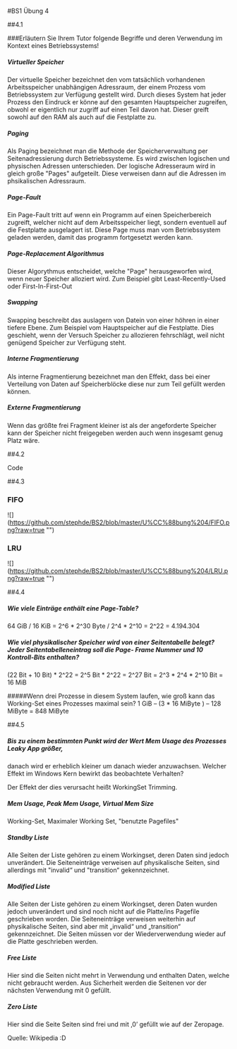 #BS1 Übung 4


##4.1 

###Erläutern Sie Ihrem Tutor folgende Begriffe und deren Verwendung im Kontext eines Betriebssystems!

##### Virtueller Speicher
Der virtuelle Speicher bezeichnet den vom tatsächlich vorhandenen Arbeitsspeicher unabhängigen Adressraum, der einem Prozess vom Betriebssystem zur Verfügung gestellt wird. Durch dieses System hat jeder Prozess den Eindruck er könne auf den gesamten Hauptspeicher zugreifen, obwohl er eigentlich nur zugriff auf einen Teil davon hat. Dieser greift sowohl auf den RAM als auch auf die Festplatte zu.

##### Paging
Als Paging bezeichnet man die Methode der Speicherverwaltung per Seitenadressierung durch Betriebssysteme. Es wird zwischen logischen und physischen Adressen unterschieden. Der logische Adresseraum wird in gleich große "Pages" aufgeteilt. Diese verweisen dann auf die Adressen im phsikalischen Adressraum.

#####  Page-Fault
Ein Page-Fault tritt auf wenn ein Programm auf einen Speicherbereich zugreift, welcher nicht auf dem Arbeitsspeicher liegt, sondern eventuell auf die Festplatte ausgelagert ist. Diese Page muss man vom Betriebssystem geladen werden, damit das programm fortgesetzt werden kann.

##### Page-Replacement Algorithmus
Dieser Algorythmus entscheidet, welche "Page" herausgeworfen wird, wenn neuer Speicher alloziert wird. Zum Beispiel gibt Least-Recently-Used oder First-In-First-Out

##### Swapping
Swapping beschreibt das auslagern von Datein von einer höhren in einer tiefere Ebene. Zum Beispiel vom Hauptspeicher auf die Festplatte. Dies geschieht, wenn der Versuch Speicher zu allozieren fehrschlägt, weil nicht genügend Speicher zur Verfügung steht.

##### Interne Fragmentierung
Als interne Fragmentierung bezeichnet man den Effekt, dass bei einer Verteilung von Daten auf Speicherblöcke diese nur zum Teil gefüllt werden können.

##### Externe Fragmentierung
Wenn das größte frei Fragment kleiner ist als der angeforderte Speicher kann der Speicher nicht freigegeben werden auch wenn insgesamt genug Platz wäre.


##4.2

Code

##4.3

### FIFO

![] (https://github.com/stephde/BS2/blob/master/U%CC%88bung%204/FIFO.png?raw=true "")

### LRU

![] (https://github.com/stephde/BS2/blob/master/U%CC%88bung%204/LRU.png?raw=true "")


##4.4

##### Wie viele Einträge enthält eine Page-Table?
64 GiB / 16 KiB = 2^6 * 2^30  Byte / 2^4 * 2^10 = 2^22 = 4.194.304

##### Wie viel physikalischer Speicher wird von einer Seitentabelle belegt? Jeder Seitentabelleneintrag soll die Page- Frame Nummer und 10 Kontroll-Bits enthalten?
(22 Bit + 10 Bit) * 2^22 = 2^5 Bit * 2^22 = 2^27 Bit = 2^3 * 2^4 * 2^10 Bit = 16 MiB

#####Wenn drei Prozesse in diesem System laufen, wie groß kann das Working-Set eines Prozesses maximal sein?
1 GiB  – (3  * 16 MiByte )
– 128 MiByte  = 848 MiByte

##4.5

##### Bis zu einem bestimmten Punkt wird der Wert Mem Usage des Prozesses Leaky App größer, 
danach wird er erheblich kleiner um danach wieder anzuwachsen. Welcher Effekt im 
Windows Kern bewirkt das beobachtete Verhalten? 

Der Effekt der dies verursacht heißt WorkingSet Trimming.

##### Mem Usage, Peak Mem Usage, Virtual Mem Size
Working-Set, Maximaler Working Set, "benutzte Pagefiles"

##### Standby Liste
Alle Seiten der Liste gehören zu einem Workingset, deren Daten sind jedoch unverändert. Die  Seiteneinträge verweisen auf
physikalische Seiten, sind allerdings mit "invalid“ und "transition“ gekennzeichnet.

##### Modified Liste
Alle Seiten der Liste gehören zu einem Workingset, deren Daten wurden jedoch unverändert und sind noch nicht auf die Platte/ins Pagefile geschrieben worden. Die Seiteneinträge verweisen weiterhin auf physikalische Seiten, sind aber mit „invalid“ und „transition“ gekennzeichnet. Die Seiten müssen vor der Wiederverwendung wieder auf die Platte geschrieben werden.

##### Free Liste
Hier sind die Seiten nicht mehrt in Verwendung und enthalten Daten, welche nicht gebraucht werden. Aus Sicherheit werden die Seitenen vor der nächsten Verwendung mit 0 gefüllt.

##### Zero Liste
Hier sind die Seite
Seiten sind frei und mit ‚0’ gefüllt wie auf der Zeropage.





Quelle: Wikipedia :D

